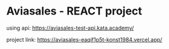 # Aviasales - REACT project

 using api: https://aviasales-test-api.kata.academy/

project link: https://aviasales-eaqif1p5t-konst1984.vercel.app/
